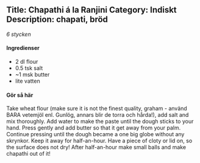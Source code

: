 Title: Chapathi á la Ranjini
Category: Indiskt
Description: chapati, bröd
---

*6 stycken*

#### Ingredienser

* 2 dl flour
* 0.5 tsk salt
* ~1 msk butter
* lite vatten

#### Gör så här

Take wheat flour (make sure it is not the finest quality, graham - använd BARA vetemjöl enl. Gunlög, annars blir de torra och hårda!), add salt and mix thoroughly. Add water to make the paste until the dough sticks to your hand. Press gently and add butter so that it get away from your palm. Continue pressing until the dough became a one big globe without any skrynkor. Keep it away for half-an-hour. Have a piece of cloty or lid on, so the surface does not dry! After half-an-hour make small balls and make chapathi out of it!

